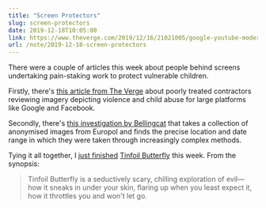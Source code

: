 ```yaml
---
title: "Screen Protectors"
slug: screen-protectors
date: 2019-12-18T10:05:00
link: https://www.theverge.com/2019/12/16/21021005/google-youtube-moderators-ptsd-accenture-violent-disturbing-content-interviews-video
url: /note/2019-12-18-screen-protectors
---
```


There were a couple of articles this week about people behind screens undertaking pain-staking work to protect vulnerable children.

Firstly, there's [this article from The Verge](https://www.theverge.com/2019/12/16/21021005/google-youtube-moderators-ptsd-accenture-violent-disturbing-content-interviews-video) about poorly treated contractors reviewing imagery depicting violence and child abuse for large platforms like Google and Facebook.

Secondly, there's [this investigation by Bellingcat](https://www.bellingcat.com/news/2019/12/17/two-europol-stopchildabuse-images-geolocated-part-ii-cambodia/) that takes a collection of anonymised images from Europol and finds the precise location and date range in which they were taken through increasingly complex methods.

Tying it all together, I [just finished](https://www.goodreads.com/user/show/54047855-jack-reid) [Tinfoil Butterfly](https://us.macmillan.com/books/9780374538309) this week. From the synopsis:

> Tinfoil Butterfly is a seductively scary, chilling exploration of evil—how it sneaks in under your skin, flaring up when you least expect it, how it throttles you and won't let go.

